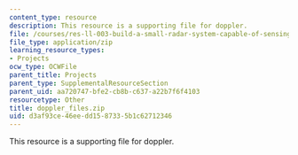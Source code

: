 ```yaml
---
content_type: resource
description: This resource is a supporting file for doppler.
file: /courses/res-ll-003-build-a-small-radar-system-capable-of-sensing-range-doppler-and-synthetic-aperture-radar-imaging-january-iap-2011/d3af93ce46eedd1587335b1c62712346_doppler_files.zip
file_type: application/zip
learning_resource_types:
- Projects
ocw_type: OCWFile
parent_title: Projects
parent_type: SupplementalResourceSection
parent_uid: aa720747-bfe2-cb8b-c637-a22b7f6f4103
resourcetype: Other
title: doppler_files.zip
uid: d3af93ce-46ee-dd15-8733-5b1c62712346
---
```

This resource is a supporting file for doppler.

